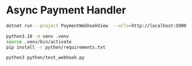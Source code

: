 # Async Payment Handler

```sh
dotnet run --project PaymentWebhookView  --urls=http://localhost:5000
```

```sh
python3.10 -m venv .venv
source .venv/bin/activate
pip install -r python/requirements.txt
```

```sh
python3 python/test_webhook.py
```
